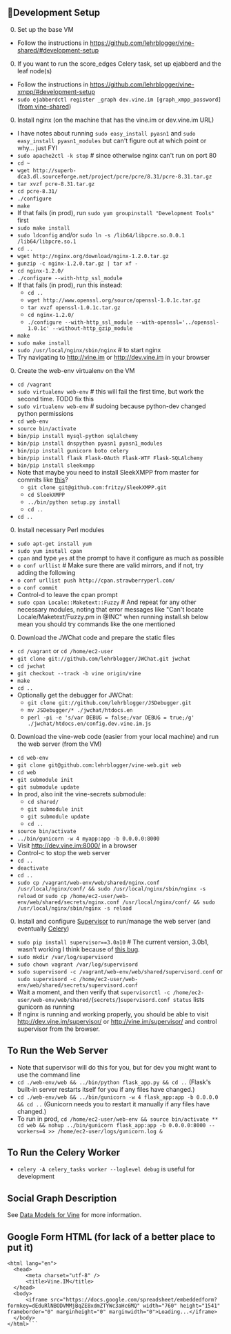 Development Setup
-----------------
0. Set up the base VM
  * Follow the instructions in https://github.com/lehrblogger/vine-shared/#development-setup
0. If you want to run the score_edges Celery task, set up ejabberd and the leaf node(s)
  * Follow the instructions in https://github.com/lehrblogger/vine-xmpp/#development-setup
  * `sudo ejabberdctl register _graph dev.vine.im [graph_xmpp_password]` ([from vine-shared](https://github.com/lehrblogger/vine-shared/blob/master/env_vars.py#L15))
0. Install nginx (on the machine that has the vine.im or dev.vine.im URL)
  * I have notes about running `sudo easy_install pyasn1` and `sudo easy_install pyasn1_modules` but can't figure out at which point or why... just FYI
  * `sudo apache2ctl -k stop`  # since otherwise nginx can't run on port 80
  * `cd ~`
  * `wget http://superb-dca3.dl.sourceforge.net/project/pcre/pcre/8.31/pcre-8.31.tar.gz`
  * `tar xvzf pcre-8.31.tar.gz `
  * `cd pcre-8.31/`
  * `./configure`
  * `make`
  * If that fails (in prod), run `sudo yum groupinstall "Development Tools"` first
  * `sudo make install`
  * `sudo ldconfig` and/or `sudo ln -s /lib64/libpcre.so.0.0.1 /lib64/libpcre.so.1`
  * `cd ..`
  * `wget http://nginx.org/download/nginx-1.2.0.tar.gz`
  * `gunzip -c nginx-1.2.0.tar.gz | tar xf -`
  * `cd nginx-1.2.0/`
  * `./configure --with-http_ssl_module`
  * If that fails (in prod), run this instead:
     * `cd ..`
     * `wget http://www.openssl.org/source/openssl-1.0.1c.tar.gz`
     * `tar xvzf openssl-1.0.1c.tar.gz`
     * `cd nginx-1.2.0/`
     * `./configure --with-http_ssl_module --with-openssl='../openssl-1.0.1c' --without-http_gzip_module`
  * `make`
  * `sudo make install`
  * `sudo /usr/local/nginx/sbin/nginx`  # to start nginx
  * Try navigating to http://vine.im or http://dev.vine.im in your browser
0. Create the web-env virtualenv on the VM
  * `cd /vagrant`
  * `sudo virtualenv web-env`  # this will fail the first time, but work the second time. TODO fix this
  * `sudo virtualenv web-env`  # sudoing because python-dev changed python permissions
  * `cd web-env`
  * `source bin/activate`
  * `bin/pip install mysql-python sqlalchemy`
  * `bin/pip install dnspython pyasn1 pyasn1_modules`
  * `bin/pip install gunicorn boto celery`
  * `bin/pip install flask Flask-OAuth Flask-WTF Flask-SQLAlchemy`
  * `bin/pip install sleekxmpp`
  * Note that maybe you need to install SleekXMPP from master for commits like [this](https://github.com/fritzy/SleekXMPP/commit/8c2ece3bca24c8b6452860db916713b55455050e)?
     * `git clone git@github.com:fritzy/SleekXMPP.git`
     * `cd SleekXMPP` 
     * `../bin/python setup.py install`
     * `cd ..`
  * `cd ..`
0. Install necessary Perl modules
  * `sudo apt-get install yum`
  * `sudo yum install cpan`
  * `cpan` and type `yes` at the prompt to have it configure as much as possible
  * `o conf urllist`  # Make sure there are valid mirrors, and if not, try adding the following
  * `o conf urllist push http://cpan.strawberryperl.com/`
  * `o conf commit`
  * Control-d to leave the cpan prompt
  * `sudo cpan Locale::Maketext::Fuzzy`  # And repeat for any other necessary modules, noting that error messages like "Can't locate Locale/Maketext/Fuzzy.pm in @INC" when running install.sh below mean you should try commands like the one mentioned
0. Download the JWChat code and prepare the static files
  * `cd /vagrant` or `cd /home/ec2-user`
  * `git clone git://github.com/lehrblogger/JWChat.git jwchat`
  * `cd jwchat`
  * `git checkout --track -b vine origin/vine`
  * `make`
  * `cd ..`
  * Optionally get the debugger for JWChat:
     * `git clone git://github.com/lehrblogger/JSDebugger.git`
     * `mv JSDebugger/* ./jwchat/htdocs.en`
     * `perl -pi -e 's/var DEBUG = false;/var DEBUG = true;/g' ./jwchat/htdocs.en/config.dev.vine.im.js`
0. Download the vine-web code (easier from your local machine) and run the web server (from the VM)
  * `cd web-env`
  * `git clone git@github.com:lehrblogger/vine-web.git web`
  * `cd web`
  * `git submodule init`
  * `git submodule update`
  * In prod, also init the vine-secrets submodule:
     * `cd shared/`
     * `git submodule init`
     * `git submodule update`
     * `cd ..`
  * `source bin/activate`
  * `../bin/gunicorn -w 4 myapp:app -b 0.0.0.0:8000`
  * Visit http://dev.vine.im:8000/ in a browser
  * Control-c to stop the web server
  * `cd ..`
  * `deactivate`
  * `cd ..`
  * `sudo cp /vagrant/web-env/web/shared/nginx.conf /usr/local/nginx/conf/ && sudo /usr/local/nginx/sbin/nginx -s reload` or 
  `sudo cp /home/ec2-user/web-env/web/shared/secrets/nginx.conf /usr/local/nginx/conf/ && sudo /usr/local/nginx/sbin/nginx -s reload`
0. Install and configure [Supervisor](http://supervisord.org/) to run/manage the web server (and eventually [Celery](http://celeryproject.org/))
  * `sudo pip install supervisor==3.0a10` # The current version, 3.0b1, wasn't working I think because of [this bug](https://github.com/Supervisor/supervisor/issues/121).
  * `sudo mkdir /var/log/supervisord`
  * `sudo chown vagrant /var/log/supervisord`
  * `sudo supervisord -c /vagrant/web-env/web/shared/supervisord.conf` or `sudo supervisord -c /home/ec2-user/web-env/web/shared/secrets/supervisord.conf`
  * Wait a moment, and then verify that `supervisorctl -c /home/ec2-user/web-env/web/shared/`(`secrets/`)`supervisord.conf status` lists gunicorn as running
  * If nginx is running and working properly, you should be able to visit http://dev.vine.im/supervisor/ or http://vine.im/supervisor/ and control supervisor from the browser.

To Run the Web Server
---------------------
  * Note that supervisor will do this for you, but for dev you might want to use the command line
  * `cd ./web-env/web && ../bin/python flask_app.py && cd ..` (Flask's built-in server restarts itself for you if any files have changed.)
  * `cd ./web-env/web && ../bin/gunicorn -w 4 flask_app:app -b 0.0.0.0 && cd ..` (Gunicorn needs you to restart it manually if any files have changed.)
  * To run in prod, `cd /home/ec2-user/web-env && source bin/activate ** cd web && nohup ../bin/gunicorn flask_app:app -b 0.0.0.0:8000 --workers=4 >> /home/ec2-user/logs/gunicorn.log &`

To Run the Celery Worker
------------------------
  * `celery -A celery_tasks worker --loglevel debug` is useful for development

Social Graph Description
------------------------
See [Data Models for Vine](https://docs.google.com/document/d/1MVF3_4WhT9_3okjllc4f9tfV9scTDVJ2bn8ilk1cJkU/edit) for more information.

Google Form HTML (for lack of a better place to put it)
-------------------------------------------------------
  ```<!DOCTYPE html>
  <html lang="en">
  	<head>
  		<meta charset="utf-8" />
  		<title>Vine.IM</title>
  	</head>
  	<body>
  		<iframe src="https://docs.google.com/spreadsheet/embeddedform?formkey=dEduRlNBODVMMjBqZE8xdmZTYWc3aHc6MQ" width="760" height="1541" frameborder="0" marginheight="0" marginwidth="0">Loading...</iframe>
  	</body>
  </html>```
